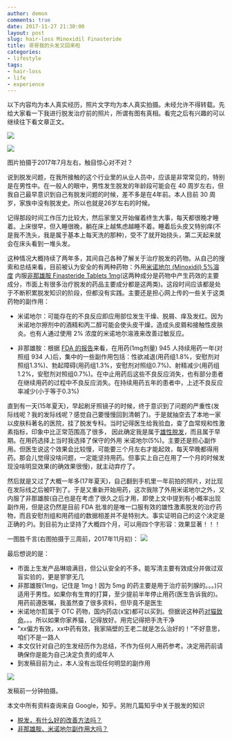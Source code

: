 ```yaml
---
author: demon
comments: true
date: 2017-11-27 21:30:00
layout: post
slug: hair-loss Minoxidil Finasteride
title: 哥哥我的头发又回来啦
categories:
- lifestyle
tags:
- hair-loss
- life
- experience
---
```



以下内容均为本人真实经历，照片文字均为本人真实拍摄。未经允许不得转载。先给大家看一下我进行脱发治疗前的照片，所谓有图有真相。看完之后有兴趣的可以继续往下看文章正文。

![](https://raw.githubusercontent.com/demonnico/demonnico.github.com/master/_images/CED70066-F6B4-4C5C-9743-984388BE9CE5-18389-00000A4E378424C5_tmp_A.jpg)

![](https://raw.githubusercontent.com/demonnico/demonnico.github.com/master/_images/CED70066-F6B4-4C5C-9743-984388BE9CE5-18389-00000A4E378424C5_tmp_b.jpg)

图片拍摄于2017年7月左右，触目惊心对不对？

说到脱发问题，在我所接触的这个行业里的从业人员中，应该是非常常见的，特别是在男性中。在一般人的眼中，男性发生脱发的年龄段可能会在 40 周岁左右，但我自己最早意识到自己有脱发问题的时候，差不多是在4年前。本人目前 30 周岁，家族中没有脱发史。所以也就是26岁左右的时候。

记得那段时间工作压力比较大，然后家里又开始催着终生大事，每天都很晚才睡着。上床很早，但入睡很晚，躺在床上越焦虑越睡不着。睡着后头皮又特别痒(不是我不洗头，我是属于基本上每天洗的那种)，受不了就开始挠头，第二天起来就会在床头看到一堆头发。

这种情况大概持续了两年多，其间自己各种了解关于治疗脱发的药物。从自己的搜索和总结来看，目前被认为安全的有两种药物：外用[米诺地尔 (Minoxidil) 5%溶度](https://zh.wikipedia.org/zh-hans/%E7%B1%B3%E8%AF%BA%E5%9C%B0%E5%B0%94) 内服[非那雄胺 Finasteride Tablets 1mg](https://zh.wikipedia.org/wiki/%E9%9D%9E%E9%82%A3%E6%96%AF%E7%89%B9%E8%8E%B1)(这两种成分是药物中产生药效的主要成分，市面上有很多治疗脱发的药品主要成分都是这两类)。这段时间应该都是处于不断积累脱发知识的阶段，但都没有实践。主要还是担心网上传的一些关于这类药物的副作用：

* 米诺地尔：可能存在的不良反应即应用部位发生干燥、脱屑、痒及发红。因为米诺地尔擦剂中的酒精和丙二醇可能会使头皮干燥，造成头皮屑和接触性皮肤炎。也有人通过使用 2% 浓度的米诺地尔溶液来改善过敏反应。

* 非那雄胺：根据 [FDA 的报告](https://www.accessdata.fda.gov/drugsatfda_docs/nda/2012/020788Orig1s020.pdf)来看，在用药(1mg剂量) 945 人持续用药一年(对照组 934 人)后，集中的一些副作用包括：性欲减退(用药组1.8%，安慰剂对照组1.3%)、勃起障碍(用药组1.3%，安慰剂对照组0.7%)、射精减少(用药组1.2%，安慰剂对照组0.7%)。在中止用药后这些不良反应消失，也有部分患者在继续用药的过程中不良反应消失。在持续用药五年的患者中，上述不良反应率减少(小于等于0.3%)

直到有一天(15年夏天)，早起刷牙照镜子的时候，终于意识到了问题的严重性(发际线呢？我的发际线呢？感觉自己要慢慢回到清朝了)。于是就抽空去了本地一家以皮肤科著名的医院，挂了脱发专科。当时记得医生给我验血，查了血常规和性激素指标，印象中比正常范围高了很多， 因此确定我是属于[雄性脱发](https://www.zhihu.com/question/25747400)，而且属于早期。在用药选择上当时我选择了保守的外用 米诺地尔(5%)。主要还是担心副作用。但医生说这个效果会比较慢，可能要三个月左右才能起效，每天早晚都得用药。那会儿觉得没啥问题，一定能坚持用药。但事实上自己在用了一个月的时候发现没啥明显效果(的确效果很慢)，就主动弃疗了。

然后就是又过了大概一年多(17年夏天)，自己翻到手机里一年前拍的照片，对比现在发际线之后被吓到了。于是又重新开始用药，这次我除了外用米诺地尔之外，又内服了非那雄胺(自己也是在考虑了很久之后才用，即使上文中提到有小概率出现副作用，但是这仍然是目前 FDA 批准的是唯一口服有效的雄性激素脱发的治疗药物，而且安慰剂组和用药组的数据相差并不是特别大。事实证明自己的这个决定是正确的:P)。到目前为止坚持了大概四个月，可以用四个字形容：效果显著！！！

一图胜千言(右图拍摄于三周前，2017年11月初)：
![](https://raw.githubusercontent.com/demonnico/demonnico.github.com/master/_images/CED70066-F6B4-4C5C-9743-984388BE9CE5-18389-00000A4E378424C5_tmp_compare.jpg)

最后想说的是：

* 市面上生发产品琳琅满目，但公认安全的不多。能写清主要有效成分并做过双盲实验的，更是寥寥无几
* 非那雄胺(1mg，记住是 1mg！因为 5mg 的药主要是用于治疗前列腺的。。。)只适用于男性。如果你有生育的打算，至少提前半年停止用药(医生告诉我的)。用药前遵医嘱，我虽然查了很多资料，但毕竟不是医生
* 米诺地尔酊属于 OTC 药物，国内药店(x宝)都可以买到。但据说这种药[对猫致命](https://zh.wikipedia.org/wiki/%E7%B1%B3%E8%AF%BA%E5%9C%B0%E5%B0%94)。。。所以如果你家养猫，记得放好。用完记得把手洗干净
* ”xx偏方有效，xx中药有效，我家隔壁的王老二就是怎么治好的！”不好意思，咱们不是一路人
* 本文仅针对自己的生发经历作为总结，不作为任何人用药参考。决定用药前请确保你是能为自己决定负责的成年人
* 到发稿目前为止，本人没有出现任何明显的副作用

![](https://raw.githubusercontent.com/demonnico/demonnico.github.com/master/_images/CED70066-F6B4-4C5C-9743-984388BE9CE5-18389-00000A4E378424C5_C.jpg)

发稿前一分钟拍摄。

本文中所有资料查询来自 Google，知乎。另附几篇知乎中关于脱发的知识

* [脱发，有什么好的改善方法吗？](https://www.zhihu.com/question/37273041)
* [非那雄胺、米诺地尔副作用大吗？](https://www.zhihu.com/question/26475577)

